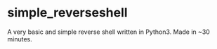 # simple_reverseshell
A very basic and simple reverse shell written in Python3. Made in ~30 minutes.
